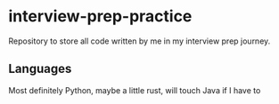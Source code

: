 # interview-prep-practice
Repository to store all code written by me in my interview prep journey.

## Languages
Most definitely Python, maybe a little rust, will touch Java if I have to

